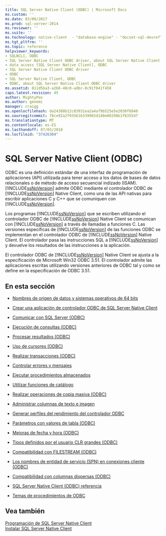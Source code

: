 ```yaml
---
title: SQL Server Native Client (ODBC) | Microsoft Docs
ms.custom: ''
ms.date: 03/09/2017
ms.prod: sql-server-2014
ms.reviewer: ''
ms.suite: ''
ms.technology: native-client  - "database-engine" - "docset-sql-devref"
ms.tgt_pltfrm: ''
ms.topic: reference
helpviewer_keywords:
- SQLNCLI, ODBC
- SQL Server Native Client ODBC driver, about SQL Server Native Client ODBC driver
- data access [SQL Server Native Client], ODBC
- SQL Server Native Client ODBC driver
- ODBC
- SQL Server Native Client, ODBC
- ODBC, about SQL Server Native Client ODBC driver
ms.assetid: 811d5ba3-a2b8-48c0-adbc-8c91f041f458
caps.latest.revision: 45
author: MightyPen
ms.author: genemi
manager: craigg
ms.openlocfilehash: da24388b12c83931ea2a4af9b525e5e2030f6940
ms.sourcegitcommit: f8ce92a2f935616339965d140e00298b1f8355d7
ms.translationtype: MT
ms.contentlocale: es-ES
ms.lasthandoff: 07/03/2018
ms.locfileid: "37426304"
---
```

# <a name="sql-server-native-client-odbc"></a>SQL Server Native Client (ODBC)
  ODBC es una definición estándar de una interfaz de programación de aplicaciones (API) utilizada para tener acceso a los datos de bases de datos relacionales o de método de acceso secuencial indizado (ISAM). [!INCLUDE[ssNoVersion](../../../includes/ssnoversion-md.md)] admite ODBC mediante el controlador ODBC de [!INCLUDE[ssNoVersion](../../../includes/ssnoversion-md.md)] Native Client, como una de las API nativas para escribir aplicaciones C y C++ que se comuniquen con [!INCLUDE[ssNoVersion](../../../includes/ssnoversion-md.md)].  
  
 Los programas [!INCLUDE[ssNoVersion](../../../includes/ssnoversion-md.md)] que se escriben utilizando el controlador ODBC de [!INCLUDE[ssNoVersion](../../../includes/ssnoversion-md.md)] Native Client se comunican con [!INCLUDE[ssNoVersion](../../../includes/ssnoversion-md.md)] a través de llamadas a funciones C. Las versiones específicas de [!INCLUDE[ssNoVersion](../../../includes/ssnoversion-md.md)] de las funciones ODBC se implementan en el controlador ODBC de [!INCLUDE[ssNoVersion](../../../includes/ssnoversion-md.md)] Native Client. El controlador pasa las instrucciones SQL a [!INCLUDE[ssNoVersion](../../../includes/ssnoversion-md.md)] y devuelve los resultados de las instrucciones a la aplicación.  
  
 El controlador ODBC de [!INCLUDE[ssNoVersion](../../../includes/ssnoversion-md.md)] Native Client se ajusta a la especificación de Microsoft Win32 ODBC 3.51. El controlador admite las aplicaciones escritas utilizando versiones anteriores de ODBC tal y como se define en la especificación de ODBC 3.51.  
  
## <a name="in-this-section"></a>En esta sección  
  
-   [Nombres de origen de datos y sistemas operativos de 64 bits](data-source-names-and-64-bit-operating-systems.md)  
  
-   [Crear una aplicación de controlador ODBC de SQL Server Native Client](creating-a-driver-application.md)  
  
-   [Comunicar con SQL Server &#40;ODBC&#41;](../../native-client-odbc-communication/communicating-with-sql-server-odbc.md)  
  
-   [Ejecución de consultas &#40;ODBC&#41;](../../native-client-odbc-queries/executing-queries-odbc.md)  
  
-   [Procesar resultados &#40;ODBC&#41;](../../native-client-odbc-results/processing-results-odbc.md)  
  
-   [Uso de cursores &#40;ODBC&#41;](../../native-client-odbc-cursors/using-cursors-odbc.md)  
  
-   [Realizar transacciones &#40;ODBC&#41;](../../../database-engine/dev-guide/performing-transactions-odbc.md)  
  
-   [Controlar errores y mensajes](../../native-client-odbc-error-messages/handling-errors-and-messages.md)  
  
-   [Ejecutar procedimientos almacenados](../../native-client-odbc-stored-procedures/running-stored-procedures.md)  
  
-   [Utilizar funciones de catálogo](using-catalog-functions.md)  
  
-   [Realizar operaciones de copia masiva &#40;ODBC&#41;](../../native-client-odbc-bulk-copy-operations/performing-bulk-copy-operations-odbc.md)  
  
-   [Administrar columnas de texto e imagen](../../native-client-odbc-text-image-columns/managing-text-and-image-columns.md)  
  
-   [Generar perfiles del rendimiento del controlador ODBC](profiling-odbc-driver-performance.md)  
  
-   [Parámetros con valores de tabla &#40;ODBC&#41;](../../native-client-odbc-table-valued-parameters/table-valued-parameters-odbc.md)  
  
-   [Mejoras de fecha y hora &#40;ODBC&#41;](../../native-client-odbc-date-time/date-and-time-improvements-odbc.md)  
  
-   [Tipos definidos por el usuario CLR grandes &#40;ODBC&#41;](large-clr-user-defined-types-odbc.md)  
  
-   [Compatibilidad con FILESTREAM &#40;ODBC&#41;](filestream-support-odbc.md)  
  
-   [Los nombres de entidad de servicio &#40;SPN&#41; en conexiones cliente &#40;ODBC&#41;](service-principal-names-spns-in-client-connections-odbc.md)  
  
-   [Compatibilidad con columnas dispersas &#40;ODBC&#41;](sparse-columns-support-odbc.md)  
  
-   [SQL Server Native Client &#40;ODBC&#41; referencia](../../../database-engine/dev-guide/sql-server-native-client-odbc-reference.md)  
  
-   [Temas de procedimientos de ODBC](../../native-client-odbc-how-to/odbc-how-to-topics.md)  
  
## <a name="see-also"></a>Vea también  
 [Programación de SQL Server Native Client](../sql-server-native-client-programming.md)   
 [Instalar SQL Server Native Client](../applications/installing-sql-server-native-client.md)  
  
  
